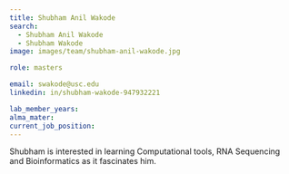 ```yaml
---
title: Shubham Anil Wakode
search:
  - Shubham Anil Wakode
  - Shubham Wakode
image: images/team/shubham-anil-wakode.jpg

role: masters

email: swakode@usc.edu
linkedin: in/shubham-wakode-947932221

lab_member_years: 
alma_mater: 
current_job_position: 
---
```


Shubham is interested in learning Computational tools, RNA Sequencing and Bioinformatics as it fascinates him.  
